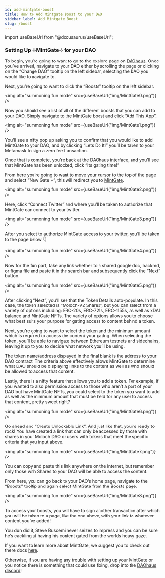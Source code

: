 ```yaml
---
id: add-mintgate-boost
title: How to Add Mintgate Boost to your DAO
sidebar_label: Add Mintgate Boost
slug: /boost
---
```


import useBaseUrl from "@docusaurus/useBaseUrl";

### Setting Up ⊹MintGate⊹ for your DAO

To begin, you’re going to want to go to the explore page on [DAOhaus](https://app.daohaus.club/explore).  Once you’ve arrived, navigate to your DAO either by scrolling the page or clicking on the “Change DAO” tooltip on the left sidebar, selecting the DAO you would like to navigate to.  

Next, you’re going to want to click the “Boosts” tooltip on the left sidebar.

<img alt="summoning fun mode" src={useBaseUrl("img/MintGate0.png")} />

Now you should see a list of all of the different boosts that you can add to your DAO.  Simply navigate to the MintGate boost and click “Add This App”.  

<img alt="summoning fun mode" src={useBaseUrl("img/MintGate1.png")} />

You’ll see a nifty pop up asking you to confirm that you would like to add MintGate to your DAO, and by clicking “Lets Do It!” you’ll be taken to your Metamask to sign a zero fee transaction.  

Once that is complete, you're back at the DAOhaus interface, and you’ll see that MintGate has been unlocked, click “Its gating time!”

From here you’re going to want to move your cursor to the top of the page and select “New Gate +”, this will redirect you to [MintGate](https://mintgate.app).

<img alt="summoning fun mode" src={useBaseUrl("img/MintGate2.png")} />

Here, click “Connect Twitter” and where you’ll be taken to authorize that MintGate can connect to your twitter.

<img alt="summoning fun mode" src={useBaseUrl("img/MintGate3.png")} />

After you  select to authorize MintGate access to your twitter, you’ll be taken to the page below 👇

<img alt="summoning fun mode" src={useBaseUrl("img/MintGate4.png")} />

Now for the fun part, take any link whether to a shared google doc, hackmd, or figma file and paste it in the search bar and subsequently click the “Next” button.  

<img alt="summoning fun mode" src={useBaseUrl("img/MintGate5.png")} />

After clicking “Next”, you’ll see that the Token Details auto-populate.  In this case, the token selected is “Moloch-V2 Shares”, but you can select from a variety of options including: ERC-20s, ERC-721s, ERC-1155s, as well as xDAI balance and MintGate NFTs.  The variety of options allows you to choose what best suits your purpose for gating access to content behind a token.  

Next, you’re going to want to select the token and the minimum amount which is required to access the content your gating.  When selecting the token, you’ll be able to navigate between Ethereum testnets and sidechains, leaving it up to you to decide what network you’ll be using.  

The token name/address displayed in the final blank is the address to your DAO contract.  The criteria above effectively allows MintGate to determine what DAO should be displaying links to the content as well as who should be allowed to access that content. 

Lastly, there is a nifty feature that allows you to add a token.  For example, if you wanted to also permission access to those who aren’t a part of your DAO but have MintGate NFTs, you could select to the token you want to add as well as the minimum amount that must be held for any user to access that content, pretty sweet right?

<img alt="summoning fun mode" src={useBaseUrl("img/MintGate6.png")} />

Go ahead and “Create Unlockable Link”. And just like that, you’re ready to rock!  You have created a link that can only be accessed by those with shares in your Moloch DAO or users with tokens that meet the specific criteria that you input above. 

<img alt="summoning fun mode" src={useBaseUrl("img/MintGate7.png")} />

You can copy and paste this link anywhere on the internet, but remember only those with Shares to your DAO will be able to access the content.

From here, you can go back to your DAO’s home page, navigate to the “Boosts” tooltip and again select MintGate from the Boosts page.

<img alt="summoning fun mode" src={useBaseUrl("img/MintGate8.png")} />

To access your boosts, you will have to sign another transaction after which you will be taken to a page, like the one above, with your link to whatever content you’ve added! 

You dun did it, Steve Buscemi never seizes to impress and you can be sure he’s cackling at having his content gated from the worlds heavy gaze.

If you want to learn more about MintGate, we suggest you to check out there docs [here](https://mintgate.gitbook.io/mintgate-docs/).

Otherwise, if you are having any trouble with setting up your MintGate or you notice there is something that could use fixing, drop into the [DAOhaus discord](https://discord.gg/daohaus)!